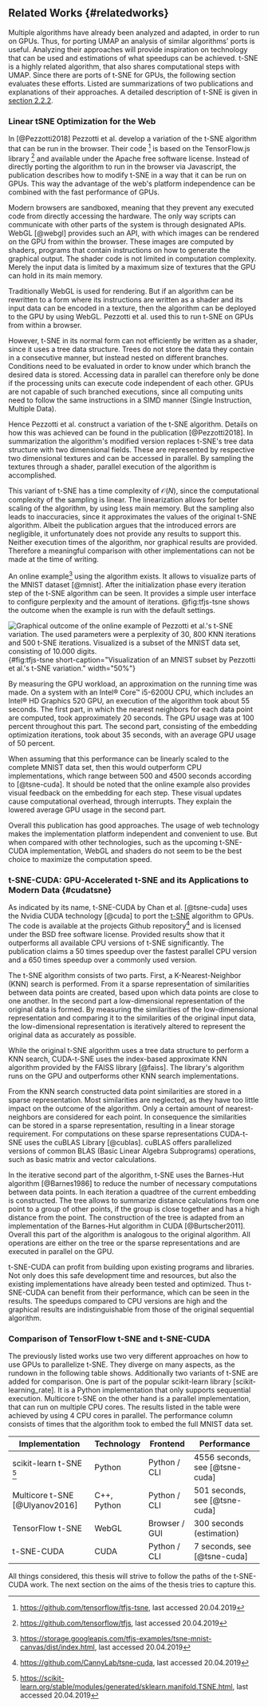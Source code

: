 ## Related Works {#relatedworks}
Multiple algorithms have already been analyzed and adapted, in order to run on GPUs.
Thus, for porting UMAP an analysis of similar algorithms' ports is useful.
Analyzing their approaches will provide inspiration on technology that can be used and estimations of what speedups can be achieved.
t-SNE is a highly related algorithm, that also shares computational steps with UMAP.
Since there are ports of t-SNE for GPUs, the following section evaluates these efforts.
Listed are summarizations of two publications and explanations of their approaches.
A detailed description of t-SNE is given in [section 2.2.2](#tsne).

### Linear tSNE Optimization for the Web
In [@Pezzotti2018] Pezzotti et al. develop a variation of the t-SNE algorithm that can be run in the browser.
Their code [^pezzoti_code] is based on the TensorFlow.js library [^tensorflow_code] and available under the Apache free software license.
Instead of directly porting the algorithm to run in the browser via Javascript, the publication describes how to modify t-SNE in a way that it can be run on GPUs.
This way the advantage of the web's platform independence can be combined with the fast performance of GPUs.

Modern browsers are sandboxed, meaning that they prevent any executed code from directly accessing the hardware.
The only way scripts can communicate with other parts of the system is through designated APIs.
WebGL [@webgl] provides such an API, with which images can be rendered on the GPU from within the browser.
These images are computed by shaders, programs that contain instructions on how to generate the graphical output.
The shader code is not limited in computation complexity.
Merely the input data is limited by a maximum size of textures that the GPU can hold in its main memory.

Traditionally WebGL is used for rendering.
But if an algorithm can be rewritten to a form where its instructions are written as a shader and its input data can be encoded in a texture, then the algorithm can be deployed to the GPU by using WebGL.
Pezzotti et al. used this to run t-SNE on GPUs from within a browser.

However, t-SNE in its normal form can not efficiently be written as a shader, since it uses a tree data structure.
Trees do not store the data they contain in a consecutive manner, but instead nested on different branches.
Conditions need to be evaluated in order to know under which branch the desired data is stored.
Accessing data in parallel can therefore only be done if the processing units can execute code independent of each other.
GPUs are not capable of such branched executions, since all computing units need to follow the same instructions in a SIMD manner (Single Instruction, Multiple Data).

Hence Pezzotti et al. construct a variation of the t-SNE algorithm.
Details on how this was achieved can be found in the publication [@Pezzotti2018].
In summarization the algorithm's modified version replaces t-SNE's tree data structure with two dimensional fields.
These are represented by respective two dimensional textures and can be accessed in parallel.
By sampling the textures through a shader, parallel execution of the algorithm is accomplished.

This variant of t-SNE has a time complexity of $\mathcal{O}(N)$, since the computational complexity of the sampling is linear.
The linearization allows for better scaling of the algorithm, by using less main memory.
But the sampling also leads to inaccuracies, since it approximates the values of the original t-SNE algorithm.
Albeit the publication argues that the introduced errors are negligible, it unfortunately does not provide any results to support this.
Neither execution times of the algorithm, nor graphical results are provided.
Therefore a meaningful comparison with other implementations can not be made at the time of writing.

<!--t-SNE uses a gradient of its objective function to iterate closer to a final result.-->
<!--Pezzotti et al. rewrite this gradient, by splitting it up into two factors.-->
<!--The attractive forces, which move data points closer to each other and the repulsive forces, that respectively do the opposite.-->
<!--Both are then shown to be computable in a linear way.-->

<!--For calculating the attractive forces, only a fixed amount of nearest-neighbors are considered.-->
<!--This is justified, since only those have a significant influence on the attraction.-->
<!--The current density distribution of transformed data points is used to normalize the attractive forces.-->
<!--It is calculated by sampling on a scalar field a linear amount of times.-->
<!--The repulsive forces are computed using a similarly sampled vector field.-->

<!--Both fields are implemented with textures.-->
<!--These are manipulated through the rest of the code, which is wrapped in a shader.-->
<!--Thus the variant manages to have linear computational complexity and running on the GPU.-->
<!--Additionally the linearization allows for better scaling of the algorithm, by using less main memory.-->

An online example[^pezzoti_online] using the algorithm exists.
It allows to visualize parts of the MNIST dataset [@mnist].
After the initialization phase every iteration step of the t-SNE algorithm can be seen.
It provides a simple user interface to configure perplexity and the amount of iterations.
@fig:tfjs-tsne shows the outcome when the example is run with the default settings.

<!-- TODO what iterations KNN -->
![Graphical outcome of the online example of Pezzotti et al.'s t-SNE variation.
  The used parameters were a perplexity of 30, 800 KNN iterations and 500 t-SNE iterations.
  Visualized is a subset of the MNIST data set, consisting of 10.000 digits.
](figures/chapter1/pezzoti.png){#fig:tfjs-tsne short-caption="Visualization of an MNIST subset by Pezzotti et al.'s t-SNE variation." width="50%"}

By measuring the GPU workload, an approximation on the running time was made.
On a system with an Intel® Core™ i5-6200U CPU, which includes an Intel® HD Graphics 520 GPU, an execution of the algorithm took about 55 seconds.
The first part, in which the nearest neighbors for each data point are computed, took approximately 20 seconds.
The GPU usage was at 100 percent throughout this part.
The second part, consisting of the embedding optimization iterations, took about 35 seconds, with an average GPU usage of 50 percent.

When assuming that this performance can be linearly scaled to the complete MNIST data set, then this would outperform CPU implementations, which range between 500 and 4500 seconds according to [@tsne-cuda].
It should be noted that the online example also provides visual feedback on the embedding for each step.
These visual updates cause computational overhead, through interrupts.
They explain the lowered average GPU usage in the second part.

Overall this publication has good approaches.
The usage of web technology makes the implementation platform independent and convenient to use.
But when compared with other technologies, such as the upcoming t-SNE-CUDA implementation, WebGL and shaders do not seem to be the best choice to maximize the computation speed.

### t-SNE-CUDA: GPU-Accelerated t-SNE and its Applications to Modern Data {#cudatsne}
As indicated by its name, t-SNE-CUDA by Chan et al. [@tsne-cuda] uses the Nvidia CUDA technology [@cuda] to port the [t-SNE](#tsne) algorithm to GPUs.
The code is available at the projects Github repository[^repo_tsne_cuda] and is licensed under the BSD free software license.
Provided results show that it outperforms all available CPU versions of t-SNE significantly.
The publication claims a 50 times speedup over the fastest parallel CPU version and a 650 times speedup over a commonly used version.

The t-SNE algorithm consists of two parts.
First, a K-Nearest-Neighbor (KNN) search is performed.
From it a sparse representation of similarities between data points are created, based upon which data points are close to one another.
In the second part a low-dimensional representation of the original data is formed.
By measuring the similarities of the low-dimensional representation and comparing it to the similarities of the original input data, the low-dimensional representation is iteratively altered to represent the original data as accurately as possible.

<!--KNN-->
While the original t-SNE algorithm uses a tree data structure to perform a KNN search, CUDA-t-SNE uses the index-based approximate KNN algorithm provided by the FAISS library [@faiss].
The library's algorithm runs on the GPU and outperforms other KNN search implementations.

<!--sparse representation-->
From the KNN search constructed data point similarities are stored in a sparse representation.
Most similarities are neglected, as they have too little impact on the outcome of the algorithm.
Only a certain amount of nearest-neighbors are considered for each point.
In consequence the similarities can be stored in a sparse representation, resulting in a linear storage requirement.
For computations on these sparse representations CUDA-t-SNE uses the cuBLAS Library [@cublas].
cuBLAS offers parallelized versions of common BLAS (Basic Linear Algebra Subprograms) operations, such as basic matrix and vector calculations.

<!--barnes hut-->
In the iterative second part of the algorithm, t-SNE uses the Barnes-Hut algorithm [@Barnes1986] to reduce the number of necessary computations between data points.
In each iteration a quadtree of the current embedding is constructed.
The tree allows to summarize distance calculations from one point to a group of other points, if the group is close together and has a high distance from the point.
The construction of the tree is adapted from an implementation of the Barnes-Hut algorithm in CUDA [@Burtscher2011].
Overall this part of the algorithm is analogous to the original algorithm.
All operations are either on the tree or the sparse representations and are executed in parallel on the GPU.

t-SNE-CUDA can profit from building upon existing programs and libraries.
Not only does this safe development time and resources, but also the existing implementations have already been tested and optimized.
Thus t-SNE-CUDA can benefit from their performance, which can be seen in the results.
The speedups compared to CPU versions are high and the graphical results are indistinguishable from those of the original sequential algorithm.

### Comparison of TensorFlow t-SNE and t-SNE-CUDA
The previously listed works use two very different approaches on how to use GPUs to parallelize t-SNE.
They diverge on many aspects, as the rundown in the following table shows.
Additionally two variants of t-SNE are added for comparison.
One is part of the popular scikit-learn library [scikit-learning_rate].
It is a Python implementation that only supports sequential execution.
Multicore t-SNE on the other hand is a parallel implementation, that can run on multiple CPU cores.
The results listed in the table were achieved by using 4 CPU cores in parallel.
The performance column consists of times that the algorithm took to embed the full MNIST data set.

|Implementation|Technology|Frontend|Performance|
|---------------------|--------------|---------------|--------------------------|
| scikit-learn t-SNE [^scikit_src]|Python| Python / CLI  | 4556 seconds, see [@tsne-cuda]|
| Multicore t-SNE [@Ulyanov2016]  |C++, Python| Python / CLI  | 501 seconds, see [@tsne-cuda]|
| TensorFlow t-SNE |WebGL  |Browser / GUI| 300 seconds (estimation)|
| t-SNE-CUDA       |CUDA|Python / CLI| 7 seconds, see [@tsne-cuda]|

<!--TODO fix no new row multicore-->

All things considered, this thesis will strive to follow the paths of the t-SNE-CUDA work.
The next section on the aims of the thesis tries to capture this.

[^pezzoti_code]: https://github.com/tensorflow/tfjs-tsne, last accessed 20.04.2019
[^tensorflow_code]: https://github.com/tensorflow/tfjs, last accessed 20.04.2019
[^pezzoti_online]: https://storage.googleapis.com/tfjs-examples/tsne-mnist-canvas/dist/index.html, last accessed 20.04.2019
[^repo_tsne_cuda]: https://github.com/CannyLab/tsne-cuda, last accessed 20.04.2019
[^scikit_src]: https://scikit-learn.org/stable/modules/generated/sklearn.manifold.TSNE.html, last accessed 20.04.2019

